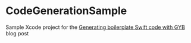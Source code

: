 # CodeGenerationSample
Sample Xcode project for the [Generating boilerplate Swift code with GYB]() blog post
